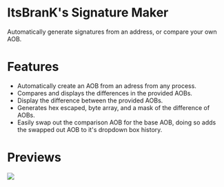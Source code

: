 # ItsBranK's Signature Maker

Automatically generate signatures from an address, or compare your own AOB.

# Features

- Automatically create an AOB from an adress from any process.
- Compares and displays the differences in the provided AOBs.
- Display the difference between the provided AOBs.
- Generates hex escaped, byte array, and a mask of the difference of AOBs.
- Easily swap out the comparison AOB for the base AOB, doing so adds the swapped out AOB to it's dropdown box history.

# Previews

![](https://i.imgur.com/jG6hrbZ.png)